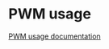 # PWM usage

[PWM usage documentation](https://github.com/Azure-Sphere-DevX/AzureSphereDevX.Examples/wiki/Working-with-pwm)